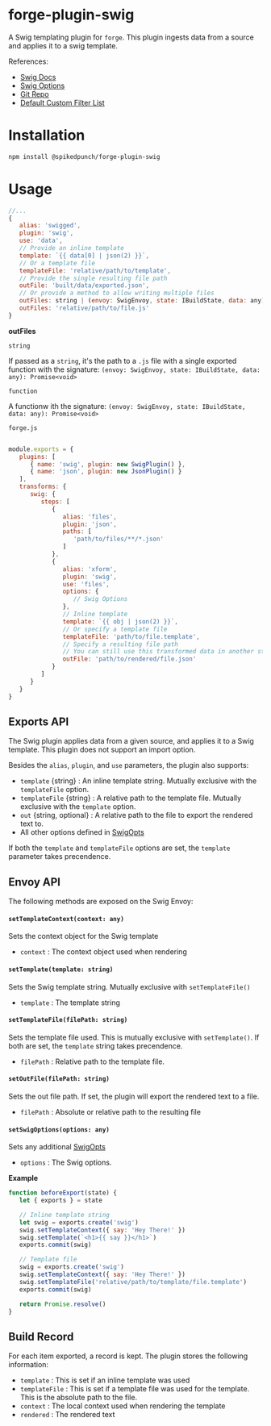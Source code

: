 # forge-plugin-swig

A Swig templating plugin for `forge`. This plugin ingests data from a source and applies it to a swig template.

References:
* [Swig Docs](http://node-swig.github.io/swig-templates/docs/)
* [Swig Options](https://node-swig.github.io/swig-templates/docs/api/)
* [Git Repo](https://github.com/node-swig/swig-templates)
* [Default Custom Filter List](http://node-swig.github.io/swig-templates/docs/filters/)


# Installation

```bash
npm install @spikedpunch/forge-plugin-swig
```

# Usage

```js
//...
{
   alias: 'swigged',
   plugin: 'swig',
   use: 'data',
   // Provide an inline template
   template: `{{ data[0] | json(2) }}`,
   // Or a template file
   templateFile: 'relative/path/to/template',
   // Provide the single resulting file path
   outFile: 'built/data/exported.json',
   // Or provide a method to allow writing multiple files
   outFiles: string | (envoy: SwigEnvoy, state: IBuildState, data: any): Promise<void>
   outFiles: 'relative/path/to/file.js'
}
```

**outFiles**

`string`

If passed as a `string`, it's the path to a `.js` file with a single exported function with the signature: `(envoy: SwigEnvoy, state: IBuildState, data: any): Promise<void>`

`function`

A functionw ith the signature: `(envoy: SwigEnvoy, state: IBuildState, data: any): Promise<void>`



`forge.js`
```js

module.exports = {
   plugins: [
      { name: 'swig', plugin: new SwigPlugin() },
      { name: 'json', plugin: new JsonPlugin() }
   ],
   transforms: {
      swig: {
         steps: [
            {
               alias: 'files',
               plugin: 'json',
               paths: [
                  'path/to/files/**/*.json'
               ]
            },
            {
               alias: 'xform',
               plugin: 'swig',
               use: 'files',
               options: {
                  // Swig Options
               },
               // Inline template
               template: `{{ obj | json(2) }}`,
               // Or specify a template file
               templateFile: 'path/to/file.template',
               // Specify a resulting file path
               // You can still use this transformed data in another stream
               outFile: 'path/to/rendered/file.json'
            }
         ]
      }
   }
}

```

## Exports API

The Swig plugin applies data from a given source, and applies it to a Swig template. This plugin does not support an import option.

Besides the `alias`, `plugin`, and `use` parameters, the plugin also supports:

* `template` {string} : An inline template string. Mutually exclusive with the `templateFile` option.
* `templateFile` {string} : A relative path to the template file. Mutually exclusive with the `template` option.
* `out` {string, optional} : A relative path to the file to export the rendered text to.
* All other options defined in [SwigOpts](http://node-swig.github.io/swig-templates/docs/api/#SwigOpts)

If both the `template` and `templateFile` options are set, the `template` parameter takes precendence.

## Envoy API

The following methods are exposed on the Swig Envoy:
#### `setTemplateContext(context: any)`

Sets the context object for the Swig template
* `context` : The context object used when rendering

#### `setTemplate(template: string)`
Sets the Swig template string. Mutually exclusive with `setTemplateFile()`

* `template` : The template string

#### `setTemplateFile(filePath: string)`
Sets the template file used. This is mutually exclusive with `setTemplate()`. If both are set, the `template` string takes precendence.

* `filePath` : Relative path to the template file.

#### `setOutFile(filePath: string)`
Sets the out file path. If set, the plugin will export the rendered text to a file.

* `filePath` : Absolute or relative path to the resulting file

#### `setSwigOptions(options: any)`
Sets any additional [SwigOpts](http://node-swig.github.io/swig-templates/docs/api/#SwigOpts)

* `options` : The Swig options.


**Example**
```js
function beforeExport(state) {
   let { exports } = state

   // Inline template string
   let swig = exports.create('swig')
   swig.setTemplateContext({ say: 'Hey There!' })
   swig.setTemplate(`<h1>{{ say }}</h1>`)
   exports.commit(swig)

   // Template file
   swig = exports.create('swig')
   swig.setTemplateContext({ say: 'Hey There!' })
   swig.setTemplateFile('relative/path/to/template/file.template')
   exports.commit(swig)

   return Promise.resolve()
}
```

## Build Record

For each item exported, a record is kept. The plugin stores the following information:
* `template` : This is set if an inline template was used
* `templateFile` : This is set if a template file was used for the template. This is the absolute path to the file.
* `context` : The local context used when rendering the template
* `rendered` : The rendered text
